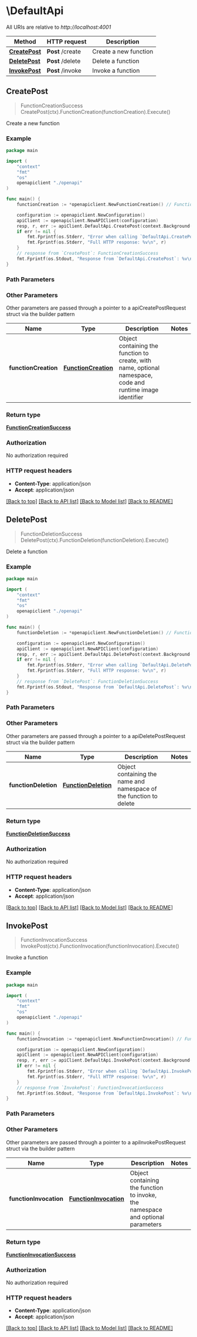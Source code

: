 # \DefaultApi

All URIs are relative to *http://localhost:4001*

Method | HTTP request | Description
------------- | ------------- | -------------
[**CreatePost**](DefaultApi.md#CreatePost) | **Post** /create | Create a new function
[**DeletePost**](DefaultApi.md#DeletePost) | **Post** /delete | Delete a function
[**InvokePost**](DefaultApi.md#InvokePost) | **Post** /invoke | Invoke a function



## CreatePost

> FunctionCreationSuccess CreatePost(ctx).FunctionCreation(functionCreation).Execute()

Create a new function



### Example

```go
package main

import (
    "context"
    "fmt"
    "os"
    openapiclient "./openapi"
)

func main() {
    functionCreation := *openapiclient.NewFunctionCreation() // FunctionCreation | Object containing the function to create, with name, optional namespace, code and runtime image identifier

    configuration := openapiclient.NewConfiguration()
    apiClient := openapiclient.NewAPIClient(configuration)
    resp, r, err := apiClient.DefaultApi.CreatePost(context.Background()).FunctionCreation(functionCreation).Execute()
    if err != nil {
        fmt.Fprintf(os.Stderr, "Error when calling `DefaultApi.CreatePost``: %v\n", err)
        fmt.Fprintf(os.Stderr, "Full HTTP response: %v\n", r)
    }
    // response from `CreatePost`: FunctionCreationSuccess
    fmt.Fprintf(os.Stdout, "Response from `DefaultApi.CreatePost`: %v\n", resp)
}
```

### Path Parameters



### Other Parameters

Other parameters are passed through a pointer to a apiCreatePostRequest struct via the builder pattern


Name | Type | Description  | Notes
------------- | ------------- | ------------- | -------------
 **functionCreation** | [**FunctionCreation**](FunctionCreation.md) | Object containing the function to create, with name, optional namespace, code and runtime image identifier | 

### Return type

[**FunctionCreationSuccess**](FunctionCreationSuccess.md)

### Authorization

No authorization required

### HTTP request headers

- **Content-Type**: application/json
- **Accept**: application/json

[[Back to top]](#) [[Back to API list]](../README.md#documentation-for-api-endpoints)
[[Back to Model list]](../README.md#documentation-for-models)
[[Back to README]](../README.md)


## DeletePost

> FunctionDeletionSuccess DeletePost(ctx).FunctionDeletion(functionDeletion).Execute()

Delete a function



### Example

```go
package main

import (
    "context"
    "fmt"
    "os"
    openapiclient "./openapi"
)

func main() {
    functionDeletion := *openapiclient.NewFunctionDeletion() // FunctionDeletion | Object containing the name and namespace of the function to delete

    configuration := openapiclient.NewConfiguration()
    apiClient := openapiclient.NewAPIClient(configuration)
    resp, r, err := apiClient.DefaultApi.DeletePost(context.Background()).FunctionDeletion(functionDeletion).Execute()
    if err != nil {
        fmt.Fprintf(os.Stderr, "Error when calling `DefaultApi.DeletePost``: %v\n", err)
        fmt.Fprintf(os.Stderr, "Full HTTP response: %v\n", r)
    }
    // response from `DeletePost`: FunctionDeletionSuccess
    fmt.Fprintf(os.Stdout, "Response from `DefaultApi.DeletePost`: %v\n", resp)
}
```

### Path Parameters



### Other Parameters

Other parameters are passed through a pointer to a apiDeletePostRequest struct via the builder pattern


Name | Type | Description  | Notes
------------- | ------------- | ------------- | -------------
 **functionDeletion** | [**FunctionDeletion**](FunctionDeletion.md) | Object containing the name and namespace of the function to delete | 

### Return type

[**FunctionDeletionSuccess**](FunctionDeletionSuccess.md)

### Authorization

No authorization required

### HTTP request headers

- **Content-Type**: application/json
- **Accept**: application/json

[[Back to top]](#) [[Back to API list]](../README.md#documentation-for-api-endpoints)
[[Back to Model list]](../README.md#documentation-for-models)
[[Back to README]](../README.md)


## InvokePost

> FunctionInvocationSuccess InvokePost(ctx).FunctionInvocation(functionInvocation).Execute()

Invoke a function



### Example

```go
package main

import (
    "context"
    "fmt"
    "os"
    openapiclient "./openapi"
)

func main() {
    functionInvocation := *openapiclient.NewFunctionInvocation() // FunctionInvocation | Object containing the function to invoke, the namespace and optional parameters

    configuration := openapiclient.NewConfiguration()
    apiClient := openapiclient.NewAPIClient(configuration)
    resp, r, err := apiClient.DefaultApi.InvokePost(context.Background()).FunctionInvocation(functionInvocation).Execute()
    if err != nil {
        fmt.Fprintf(os.Stderr, "Error when calling `DefaultApi.InvokePost``: %v\n", err)
        fmt.Fprintf(os.Stderr, "Full HTTP response: %v\n", r)
    }
    // response from `InvokePost`: FunctionInvocationSuccess
    fmt.Fprintf(os.Stdout, "Response from `DefaultApi.InvokePost`: %v\n", resp)
}
```

### Path Parameters



### Other Parameters

Other parameters are passed through a pointer to a apiInvokePostRequest struct via the builder pattern


Name | Type | Description  | Notes
------------- | ------------- | ------------- | -------------
 **functionInvocation** | [**FunctionInvocation**](FunctionInvocation.md) | Object containing the function to invoke, the namespace and optional parameters | 

### Return type

[**FunctionInvocationSuccess**](FunctionInvocationSuccess.md)

### Authorization

No authorization required

### HTTP request headers

- **Content-Type**: application/json
- **Accept**: application/json

[[Back to top]](#) [[Back to API list]](../README.md#documentation-for-api-endpoints)
[[Back to Model list]](../README.md#documentation-for-models)
[[Back to README]](../README.md)

